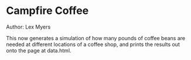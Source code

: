 # Campfire Coffee

Author: Lex Myers

This now generates a simulation of how many pounds of coffee beans are needed
at different locations of a coffee shop, and prints the results out onto the
page at data.html.
